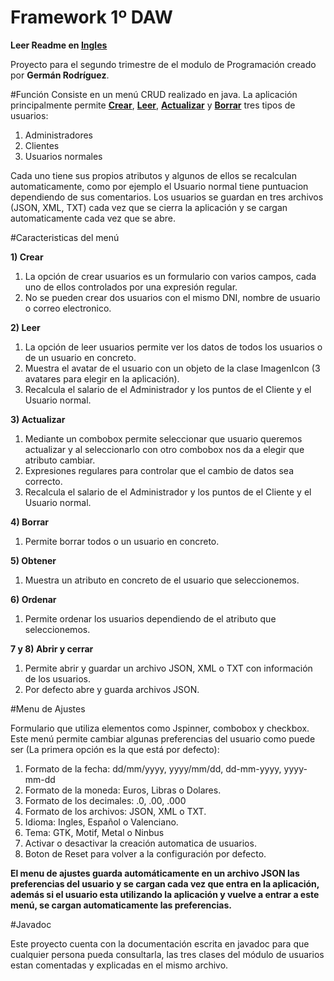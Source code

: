 # Framework 1º DAW

**Leer Readme en [**Ingles**](README_ENG.md)**

Proyecto para el segundo trimestre de el modulo de Programación creado por **Germán Rodríguez**. 


#Función
Consiste en un menú CRUD realizado en java.
La aplicación principalmente permite [**Crear**](Modules/Users/Model/BLL/BLL_User/CRUD/Functions_create.java), [**Leer**](Modules/Users/Model/BLL/BLL_User/CRUD/Functions_read.java), [**Actualizar**](Modules/Users/Model/BLL/BLL_User/CRUD/Functions_update.java) y [**Borrar**](Modules/Users/Model/BLL/BLL_User/CRUD/Functions_delete.java) tres tipos de usuarios: 

1.  Administradores
2.  Clientes 
3.  Usuarios normales

Cada uno tiene sus propios atributos y algunos de ellos se recalculan automaticamente, como por ejemplo el Usuario normal tiene puntuacion dependiendo de sus comentarios. Los usuarios se guardan en tres archivos (JSON, XML, TXT) cada vez que se cierra la aplicación y se cargan automaticamente cada vez que se abre.

#Caracteristicas del menú

**1) Crear**
 1. La opción de crear usuarios es un formulario con varios campos, cada uno de ellos controlados por una expresión regular.
 2. No se pueden crear dos usuarios con el mismo DNI, nombre de usuario o correo electronico.

**2) Leer**
 1. La opción de leer usuarios permite ver los datos de todos los usuarios o de un usuario en concreto.
 2. Muestra el avatar de el usuario con un objeto de la clase ImagenIcon (3 avatares para elegir en la aplicación).
 3. Recalcula el salario de el Administrador y los puntos de el Cliente y el Usuario normal.

**3) Actualizar**
 1. Mediante un combobox permite seleccionar que usuario queremos actualizar y al seleccionarlo con otro combobox nos da a elegir que         atributo cambiar.
 2. Expresiones regulares para controlar que el cambio de datos sea correcto.
 3. Recalcula el salario de el Administrador y los puntos de el Cliente y el Usuario normal.
 
**4) Borrar**
 1. Permite borrar todos o un usuario en concreto.

**5) Obtener**
 1. Muestra un atributo en concreto de el usuario que seleccionemos.
 
**6) Ordenar**
 1. Permite ordenar los usuarios dependiendo de el atributo que seleccionemos.

**7 y 8) Abrir y cerrar**
 1. Permite abrir y guardar un archivo JSON, XML  o TXT con información de los usuarios.
 2. Por defecto abre y guarda archivos JSON.

 
#Menu de Ajustes

Formulario que utiliza elementos como Jspinner, combobox y checkbox.                                                                  Este menú permite cambiar algunas preferencias del usuario como puede ser (La primera opción es la que está por defecto):

1. Formato de la fecha: dd/mm/yyyy, yyyy/mm/dd, dd-mm-yyyy, yyyy-mm-dd
2. Formato de la moneda:  Euros, Libras o Dolares.
3. Formato de los decimales: .0, .00, .000
4. Formato de los archivos: JSON, XML o TXT.
5. Idioma: Ingles, Español o Valenciano.
6. Tema: GTK, Motif, Metal o Ninbus
7. Activar o desactivar la creación automatica de usuarios.
8. Boton de Reset para volver a la configuración por defecto.

**El menu de ajustes guarda automáticamente en un archivo JSON las preferencias del usuario y se cargan cada vez que entra en la aplicación, además si el usuario esta utilizando la aplicación y vuelve a entrar a este menú, se cargan automaticamente las preferencias.**

#Javadoc

Este proyecto cuenta con la documentación escrita en javadoc para que cualquier persona pueda consultarla, las tres clases del módulo de usuarios estan comentadas y explicadas en el mismo archivo.
